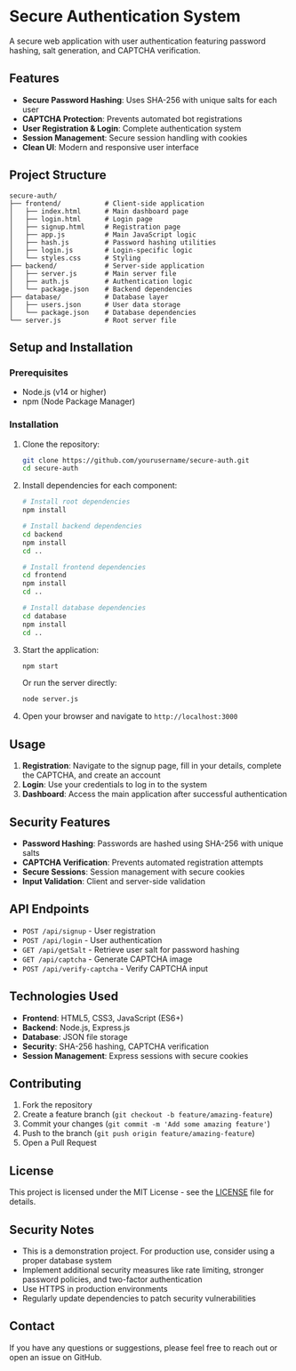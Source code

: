 # Secure Authentication System

A secure web application with user authentication featuring password hashing, salt generation, and CAPTCHA verification.

## Features

- **Secure Password Hashing**: Uses SHA-256 with unique salts for each user
- **CAPTCHA Protection**: Prevents automated bot registrations
- **User Registration & Login**: Complete authentication system
- **Session Management**: Secure session handling with cookies
- **Clean UI**: Modern and responsive user interface

## Project Structure

```
secure-auth/
├── frontend/           # Client-side application
│   ├── index.html      # Main dashboard page
│   ├── login.html      # Login page
│   ├── signup.html     # Registration page
│   ├── app.js          # Main JavaScript logic
│   ├── hash.js         # Password hashing utilities
│   ├── login.js        # Login-specific logic
│   └── styles.css      # Styling
├── backend/            # Server-side application
│   ├── server.js       # Main server file
│   ├── auth.js         # Authentication logic
│   └── package.json    # Backend dependencies
├── database/           # Database layer
│   ├── users.json      # User data storage
│   └── package.json    # Database dependencies
└── server.js           # Root server file
```

## Setup and Installation

### Prerequisites
- Node.js (v14 or higher)
- npm (Node Package Manager)

### Installation

1. Clone the repository:
   ```bash
   git clone https://github.com/yourusername/secure-auth.git
   cd secure-auth
   ```

2. Install dependencies for each component:
   ```bash
   # Install root dependencies
   npm install
   
   # Install backend dependencies
   cd backend
   npm install
   cd ..
   
   # Install frontend dependencies
   cd frontend
   npm install
   cd ..
   
   # Install database dependencies
   cd database
   npm install
   cd ..
   ```

3. Start the application:
   ```bash
   npm start
   ```
   Or run the server directly:
   ```bash
   node server.js
   ```

4. Open your browser and navigate to `http://localhost:3000`

## Usage

1. **Registration**: Navigate to the signup page, fill in your details, complete the CAPTCHA, and create an account
2. **Login**: Use your credentials to log in to the system
3. **Dashboard**: Access the main application after successful authentication

## Security Features

- **Password Hashing**: Passwords are hashed using SHA-256 with unique salts
- **CAPTCHA Verification**: Prevents automated registration attempts
- **Secure Sessions**: Session management with secure cookies
- **Input Validation**: Client and server-side validation

## API Endpoints

- `POST /api/signup` - User registration
- `POST /api/login` - User authentication
- `GET /api/getSalt` - Retrieve user salt for password hashing
- `GET /api/captcha` - Generate CAPTCHA image
- `POST /api/verify-captcha` - Verify CAPTCHA input

## Technologies Used

- **Frontend**: HTML5, CSS3, JavaScript (ES6+)
- **Backend**: Node.js, Express.js
- **Database**: JSON file storage
- **Security**: SHA-256 hashing, CAPTCHA verification
- **Session Management**: Express sessions with secure cookies

## Contributing

1. Fork the repository
2. Create a feature branch (`git checkout -b feature/amazing-feature`)
3. Commit your changes (`git commit -m 'Add some amazing feature'`)
4. Push to the branch (`git push origin feature/amazing-feature`)
5. Open a Pull Request

## License

This project is licensed under the MIT License - see the [LICENSE](LICENSE) file for details.

## Security Notes

- This is a demonstration project. For production use, consider using a proper database system
- Implement additional security measures like rate limiting, stronger password policies, and two-factor authentication
- Use HTTPS in production environments
- Regularly update dependencies to patch security vulnerabilities

## Contact

If you have any questions or suggestions, please feel free to reach out or open an issue on GitHub.
